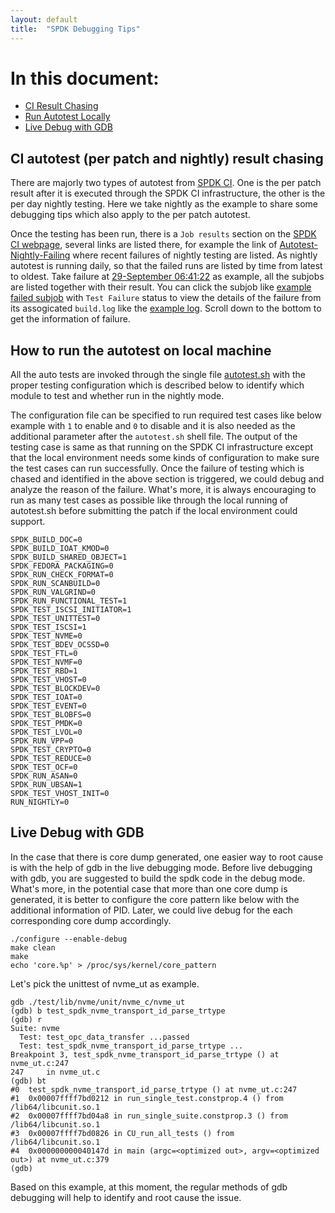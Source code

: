 ```yaml
---
layout: default
title:  "SPDK Debugging Tips"
---
```


# In this document:

* [CI Result Chasing](#ci)
* [Run Autotest Locally](#local_run)
* [Live Debug with GDB](#gdb)

<a id="ci"></a>
## CI autotest (per patch and nightly) result chasing

There are majorly two types of autotest from [SPDK CI](https://dqtibwqq6s6ux.cloudfront.net/). One is the per patch result after it is executed through the SPDK CI infrastructure, the other is the per day nightly testing. Here we take nightly as the example to share some debugging tips which also apply to the per patch autotest.

Once the testing has been run, there is a `Job results` section on the [SPDK CI webpage](https://dqtibwqq6s6ux.cloudfront.net/), several links are listed there, for example the link of [Autotest-Nightly-Failing](https://dqtibwqq6s6ux.cloudfront.net/public_build/autotest-nightly-failing.html) where recent failures of nightly testing are listed. As nightly autotest is running daily, so that the failed runs are listed by time from latest to oldest. Take failure at [29-September 06:41:22](https://dqtibwqq6s6ux.cloudfront.net/public_build/autotest-nightly-failing_454.html) as example, all the subjobs are listed together with their result. You can click the subjob like [example failed subjob](https://dqtibwqq6s6ux.cloudfront.net/results/autotest-nightly-failing/builds/454/archive/vhost_autotest_nightly/index.html) with `Test Failure` status to view the details of the failure from its assogicated `build.log` like the [example log](https://dqtibwqq6s6ux.cloudfront.net/results/autotest-nightly-failing/builds/454/archive/vhost_autotest_nightly/build.log). Scroll down to the bottom to get the information of failure.

<a id="local_run"></a>
## How to run the autotest on local machine

All the auto tests are invoked through the single file [autotest.sh](https://github.com/spdk/spdk/blob/master/autotest.sh) with the proper testing configuration which is described below to identify which module to test and whether run in the nightly mode.

The configuration file can be specified to run required test cases like below example with `1` to enable and `0` to disable and it is also needed as the additional parameter after the `autotest.sh` shell file. The output of the testing case is same as that running on the SPDK CI infrastructure except that the local environment needs some kinds of configuration to make sure the test cases can run successfully. Once the failure of testing which is chased and identified in the above section is triggered, we could debug and analyze the reason of the failure. What's more, it is always encouraging to run as many test cases as possible like through the local running of autotest.sh before submitting the patch if the local environment could support.

~~~{.sh}
SPDK_BUILD_DOC=0
SPDK_BUILD_IOAT_KMOD=0
SPDK_BUILD_SHARED_OBJECT=1
SPDK_FEDORA_PACKAGING=0
SPDK_RUN_CHECK_FORMAT=0
SPDK_RUN_SCANBUILD=0
SPDK_RUN_VALGRIND=0
SPDK_RUN_FUNCTIONAL_TEST=1
SPDK_TEST_ISCSI_INITIATOR=1
SPDK_TEST_UNITTEST=0
SPDK_TEST_ISCSI=1
SPDK_TEST_NVME=0
SPDK_TEST_BDEV_OCSSD=0
SPDK_TEST_FTL=0
SPDK_TEST_NVMF=0
SPDK_TEST_RBD=1
SPDK_TEST_VHOST=0
SPDK_TEST_BLOCKDEV=0
SPDK_TEST_IOAT=0
SPDK_TEST_EVENT=0
SPDK_TEST_BLOBFS=0
SPDK_TEST_PMDK=0
SPDK_TEST_LVOL=0
SPDK_RUN_VPP=0
SPDK_TEST_CRYPTO=0
SPDK_TEST_REDUCE=0
SPDK_TEST_OCF=0
SPDK_RUN_ASAN=0
SPDK_RUN_UBSAN=1
SPDK_TEST_VHOST_INIT=0
RUN_NIGHTLY=0
~~~

<a id="gdb"></a>
## Live Debug with GDB
In the case that there is core dump generated, one easier way to root cause is with the help of gdb in the live debugging mode. Before live debugging with gdb, you are suggested to build the spdk code in the debug mode. What's more, in the potential case that more than one core dump is generated, it is better to configure the core pattern like below with the additional information of PID. Later, we could live debug for the each corresponding core dump accordingly.

~~~{.sh}
./configure --enable-debug
make clean
make
echo 'core.%p' > /proc/sys/kernel/core_pattern
~~~

Let's pick the unittest of nvme_ut as example.

~~~{.sh}
gdb ./test/lib/nvme/unit/nvme_c/nvme_ut
(gdb) b test_spdk_nvme_transport_id_parse_trtype
(gdb) r
Suite: nvme
  Test: test_opc_data_transfer ...passed
  Test: test_spdk_nvme_transport_id_parse_trtype ...
Breakpoint 3, test_spdk_nvme_transport_id_parse_trtype () at nvme_ut.c:247
247     in nvme_ut.c
(gdb) bt
#0  test_spdk_nvme_transport_id_parse_trtype () at nvme_ut.c:247
#1  0x00007ffff7bd0212 in run_single_test.constprop.4 () from /lib64/libcunit.so.1
#2  0x00007ffff7bd04a8 in run_single_suite.constprop.3 () from /lib64/libcunit.so.1
#3  0x00007ffff7bd0826 in CU_run_all_tests () from /lib64/libcunit.so.1
#4  0x000000000040147d in main (argc=<optimized out>, argv=<optimized out>) at nvme_ut.c:379
(gdb)
~~~

Based on this example, at this moment, the regular methods of gdb debugging will help to identify and root cause the issue.
